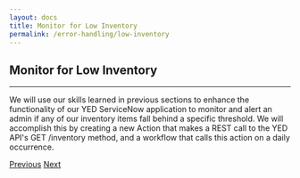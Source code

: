 ```yaml
---
layout: docs
title: Monitor for Low Inventory
permalink: /error-handling/low-inventory
---
```


## Monitor for Low Inventory

---

We will use our skills learned in previous sections to enhance the functionality of our YED ServiceNow application to monitor and alert an admin if any of our inventory items fall behind a specific threshold. We will accomplish this by creating a new Action that makes a REST call to the YED API's GET /inventory method, and a workflow that calls this action on a daily occurrence.

<div class="btns">
  <a class="btn--secondary" href="/yed-spoke-example/learn/bonus-lab">Previous</a>
  <a class="btn" href="/yed-spoke-example/error-handling/low-inventory-action">Next</a>
</div>
